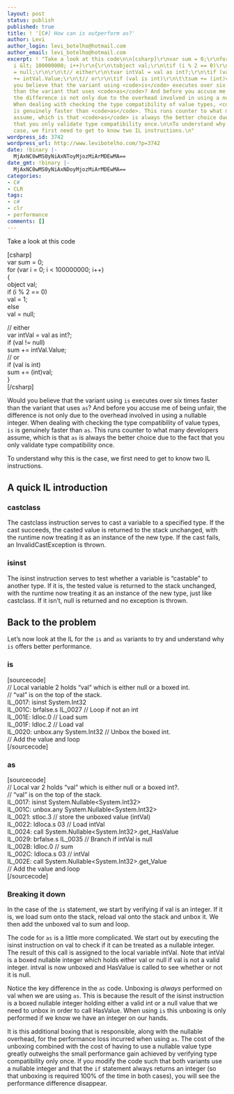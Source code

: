 ```yaml
---
layout: post
status: publish
published: true
title: ! '[C#] How can is outperform as?'
author: Levi
author_login: levi_botelho@hotmail.com
author_email: levi_botelho@hotmail.com
excerpt: ! "Take a look at this code\n\n[csharp]\r\nvar sum = 0;\r\nfor (var i = 0;
  i &lt; 100000000; i++)\r\n{\r\n\tobject val;\r\n\tif (i % 2 == 0)\r\n\t\tval = 1;\r\n\telse\r\n\t\tval
  = null;\r\n\r\n\t// either\r\n\tvar intVal = val as int?;\r\n\tif (val != null)\r\n\t\tsum
  += intVal.Value;\r\n\t// or\r\n\tif (val is int)\r\n\t\tsum += (int)val;\r\n}\r\n[/csharp]\n\nWould
  you believe that the variant using <code>is</code> executes over six times faster
  than the variant that uses <code>as</code>? And before you accuse me of being unfair,
  the difference is not only due to the overhead involved in using a nullable integer.
  When dealing with checking the type compatibility of value types, <code>is</code>
  is genuinely faster than <code>as</code>. This runs counter to what many developers
  assume, which is that <code>as</code> is always the better choice due to the fact
  that you only validate type compatibility once.\n\nTo understand why this is the
  case, we first need to get to know two IL instructions.\n"
wordpress_id: 3742
wordpress_url: http://www.levibotelho.com/?p=3742
date: !binary |-
  MjAxNC0wMS0yNiAxNToyMjozMiArMDEwMA==
date_gmt: !binary |-
  MjAxNC0wMS0yNiAxNDoyMjozMiArMDEwMA==
categories:
- C#
- CLR
tags:
- c#
- clr
- performance
comments: []
---
```

<p>Take a look at this code</p>
<p>[csharp]<br />
var sum = 0;<br />
for (var i = 0; i &lt; 100000000; i++)<br />
{<br />
	object val;<br />
	if (i % 2 == 0)<br />
		val = 1;<br />
	else<br />
		val = null;</p>
<p>	// either<br />
	var intVal = val as int?;<br />
	if (val != null)<br />
		sum += intVal.Value;<br />
	// or<br />
	if (val is int)<br />
		sum += (int)val;<br />
}<br />
[/csharp]</p>
<p>Would you believe that the variant using <code>is</code> executes over six times faster than the variant that uses <code>as</code>? And before you accuse me of being unfair, the difference is not only due to the overhead involved in using a nullable integer. When dealing with checking the type compatibility of value types, <code>is</code> is genuinely faster than <code>as</code>. This runs counter to what many developers assume, which is that <code>as</code> is always the better choice due to the fact that you only validate type compatibility once.</p>
<p>To understand why this is the case, we first need to get to know two IL instructions.<br />
<a id="more"></a><a id="more-3742"></a></p>
<h2>A quick IL introduction</h2>
<h3>castclass</h3>
<p>The castclass instruction serves to cast a variable to a specified type. If the cast succeeds, the casted value is returned to the stack unchanged, with the runtime now treating it as an instance of the new type. If the cast fails, an InvalidCastException is thrown.</p>
<h3>isinst</h3>
<p>The isinst instruction serves to test whether a variable is “castable” to another type. If it is, the tested value is returned to the stack unchanged, with the runtime now treating it as an instance of the new type, just like castclass. If it isn’t, null is returned and no exception is thrown.</p>
<h2>Back to the problem</h2>
<p>Let’s now look at the IL for the <code>is</code> and <code>as</code> variants to try and understand why <code>is</code> offers better performance.</p>
<h3>is</h3>
<p>[sourcecode]<br />
// Local variable 2 holds “val” which is either null or a boxed int.<br />
// “val” is on the top of the stack.<br />
IL_0017:  isinst      System.Int32<br />
IL_001C:  brfalse.s   IL_0027 // Loop if not an int<br />
IL_001E:  ldloc.0     // Load sum<br />
IL_001F:  ldloc.2     // Load val<br />
IL_0020:  unbox.any   System.Int32 // Unbox the boxed int.<br />
// Add the value and loop<br />
[/sourcecode]</p>
<h3>as</h3>
<p>[sourcecode]<br />
// Local var 2 holds “val” which is either null or a boxed int?.<br />
// “val” is on the top of the stack.<br />
IL_0017:  isinst      System.Nullable&lt;System.Int32&gt;<br />
IL_001C:  unbox.any   System.Nullable&lt;System.Int32&gt;<br />
IL_0021:  stloc.3     // store the unboxed value (intVal)<br />
IL_0022:  ldloca.s    03 // Load intVal<br />
IL_0024:  call        System.Nullable&lt;System.Int32&gt;.get_HasValue<br />
IL_0029:  brfalse.s   IL_0035 // Branch if intVal is null<br />
IL_002B:  ldloc.0     // sum<br />
IL_002C:  ldloca.s    03 // intVal<br />
IL_002E:  call        System.Nullable&lt;System.Int32&gt;.get_Value<br />
// Add the value and loop<br />
[/sourcecode]</p>
<h3>Breaking it down</h3>
<p>In the case of the <code>is</code> statement, we start by verifying if val is an integer. If it is, we load sum onto the stack, reload val onto the stack and unbox it. We then add the unboxed val to sum and loop.</p>
<p>The code for <code>as</code> is a little more complicated. We start out by executing the isinst instruction on val to check if it can be treated as a nullable integer. The result of this call is assigned to the local variable intVal. Note that intVal is a boxed nullable integer which holds either val or null if val is not a valid integer. intval is now unboxed and HasValue is called to see whether or not it is null.</p>
<p>Notice the key difference in the <code>as</code> code. Unboxing is <em>always</em> performed on val when we are using <code>as</code>. This is because the result of the isinst instruction is a boxed nullable integer holding either a valid int or a null value that we need to unbox in order to call HasValue. When using <code>is</code> this unboxing is only performed if we know we have an integer on our hands.</p>
<p>It is this additional boxing that is responsible, along with the nullable overhead, for the performance loss incurred when using <code>as</code>. The cost of the unboxing combined with the cost of having to use a nullable value type greatly outweighs the small performance gain achieved by verifying type compatibility only once. If you modify the code such that both variants use a nullable integer and that the <code>if</code> statement always returns an integer (so that unboxing is required 100% of the time in both cases), you will see the performance difference disappear.</p>
